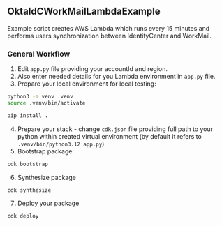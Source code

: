 ## OktaIdCWorkMailLambdaExample

Example script creates AWS Lambda which runs every 15 minutes and performs users synchronization between 
IdentityCenter and WorkMail.

### General Workflow

1. Edit `app.py` file providing your accountId and region. 
2. Also enter needed details for you Lambda environment in `app.py` file.
3. Prepare your local environment for local testing: 

```bash
python3 -m venv .venv
source .venv/bin/activate

pip install .
```

4. Prepare your stack - change `cdk.json` file providing full path to your python within created virtual environment
   (by default it refers to `.venv/bin/python3.12 app.py`)
5. Bootstrap package:

```bash
cdk bootstrap
```

6. Synthesize package

```bash
cdk synthesize
```

7. Deploy your package

```bash
cdk deploy
```
